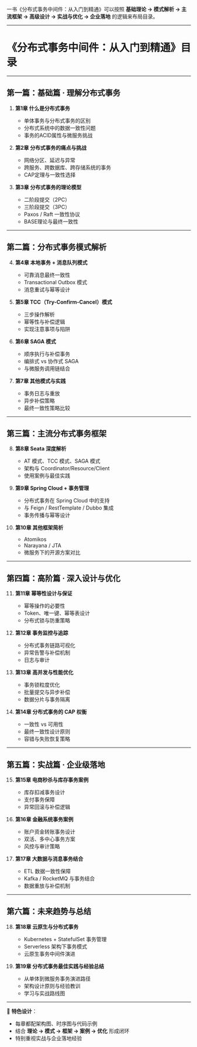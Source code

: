 一书《分布式事务中间件：从入门到精通》可以按照 **基础理论 → 模式解析 → 主流框架 → 高级设计 → 实战与优化 → 企业落地** 的逻辑来布局目录。

---

# **《分布式事务中间件：从入门到精通》目录**

---

## **第一篇：基础篇 · 理解分布式事务**

1. **第1章 什么是分布式事务**

   * 单体事务与分布式事务的区别
   * 分布式系统中的数据一致性问题
   * 事务的ACID属性与微服务挑战

2. **第2章 分布式事务的痛点与挑战**

   * 网络分区、延迟与异常
   * 跨服务、跨数据库、跨存储系统的事务
   * CAP定理与一致性选择

3. **第3章 分布式事务的理论模型**

   * 二阶段提交（2PC）
   * 三阶段提交（3PC）
   * Paxos / Raft 一致性协议
   * BASE理论与最终一致性

---

## **第二篇：分布式事务模式解析**

4. **第4章 本地事务 + 消息队列模式**

   * 可靠消息最终一致性
   * Transactional Outbox 模式
   * 消息重试与幂等设计

5. **第5章 TCC（Try-Confirm-Cancel）模式**

   * 三步操作解析
   * 幂等性与补偿逻辑
   * 实现注意事项与陷阱

6. **第6章 SAGA 模式**

   * 顺序执行与补偿事务
   * 编排式 vs 协作式 SAGA
   * 与微服务调用链结合

7. **第7章 其他模式与实践**

   * 事务日志与重放
   * 异步补偿策略
   * 最终一致性策略比较

---

## **第三篇：主流分布式事务框架**

8. **第8章 Seata 深度解析**

   * AT 模式、TCC 模式、SAGA 模式
   * 架构与 Coordinator/Resource/Client
   * 使用案例与最佳实践

9. **第9章 Spring Cloud + 事务管理**

   * 分布式事务在 Spring Cloud 中的支持
   * 与 Feign / RestTemplate / Dubbo 集成
   * 事务传播与幂等设计

10. **第10章 其他框架简析**

    * Atomikos
    * Narayana / JTA
    * 微服务下的开源方案对比

---

## **第四篇：高阶篇 · 深入设计与优化**

11. **第11章 幂等性设计与保证**

    * 幂等操作的必要性
    * Token、唯一键、幂等表设计
    * 分布式锁与防重策略

12. **第12章 事务监控与追踪**

    * 分布式事务链路可视化
    * 异常告警与补偿机制
    * 日志与审计

13. **第13章 高并发与性能优化**

    * 事务锁粒度优化
    * 批量提交与异步补偿
    * 数据分片与事务隔离

14. **第14章 分布式事务的 CAP 权衡**

    * 一致性 vs 可用性
    * 最终一致性设计原则
    * 容错与失败恢复策略

---

## **第五篇：实战篇 · 企业级落地**

15. **第15章 电商秒杀与库存事务案例**

    * 库存扣减事务设计
    * 支付事务保障
    * 异常回滚与补偿逻辑

16. **第16章 金融系统事务案例**

    * 账户资金转账事务设计
    * 双活、多中心事务方案
    * 风控与审计策略

17. **第17章 大数据与消息事务结合**

    * ETL 数据一致性保障
    * Kafka / RocketMQ 与事务结合
    * 数据重放与补偿机制

---

## **第六篇：未来趋势与总结**

18. **第18章 云原生与分布式事务**

    * Kubernetes + StatefulSet 事务管理
    * Serverless 架构下事务模式
    * 云原生事务中间件演进

19. **第19章 分布式事务最佳实践与经验总结**

    * 从单体到微服务事务演进路径
    * 架构设计原则与经验教训
    * 学习与实战路线图

---

📌 **特色设计**：

* 每章都配架构图、时序图与代码示例
* 结合 **理论 → 模式 → 框架 → 案例 → 优化** 形成闭环
* 特别重视实战与企业落地经验

